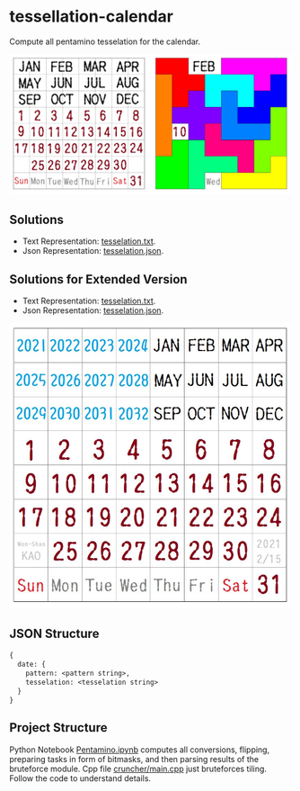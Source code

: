 # tessellation-calendar

Compute all pentamino tesselation for the calendar.

![Task](https://github.com/vsevolod-oparin/tesselation-calendar/blob/main/pics/example.jpg)

## Solutions

* Text Representation: [tesselation.txt](https://github.com/vsevolod-oparin/tesselation-calendar/blob/main/tessellation.txt).
* Json Representation: [tesselation.json](https://github.com/vsevolod-oparin/tesselation-calendar/blob/main/tessellation.json).

## Solutions for Extended Version

* Text Representation: [tesselation.txt](https://github.com/vsevolod-oparin/tesselation-calendar/blob/main/tessellation_extended.txt).
* Json Representation: [tesselation.json](https://github.com/vsevolod-oparin/tesselation-calendar/blob/main/tessellation_extended.json).

![Task](https://github.com/vsevolod-oparin/tesselation-calendar/blob/main/pics/extended.jpg)


## JSON Structure
```
{
  date: {
    pattern: <pattern string>,
    tesselation: <tesselation string>
  }
}
```

## Project Structure

Python Notebook [Pentamino.ipynb](https://github.com/vsevolod-oparin/tesselation-calendar/blob/main/Pentamino.ipynb) computes all conversions, flipping, preparing tasks in form of bitmasks, and then parsing results of the bruteforce module. Cpp file [cruncher/main.cpp](https://github.com/vsevolod-oparin/tesselation-calendar/blob/main/cruncher/main.cpp) just bruteforces tiling. Follow the code to understand details.
